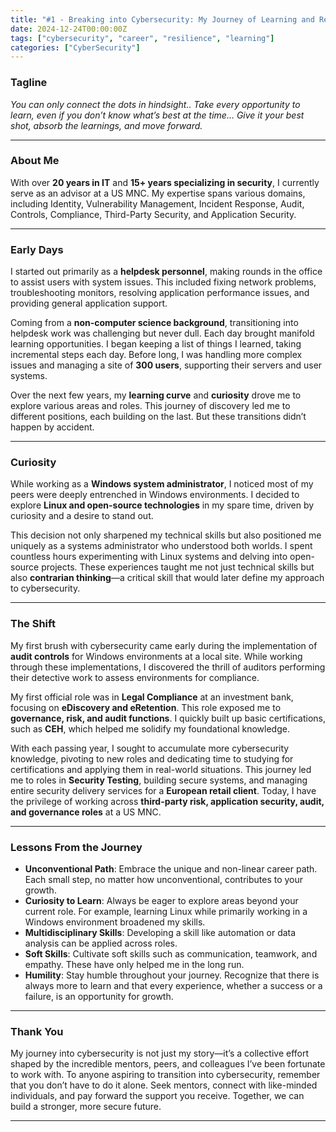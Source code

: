 ```yaml
---
title: "#1 - Breaking into Cybersecurity: My Journey of Learning and Resilience"
date: 2024-12-24T00:00:00Z
tags: ["cybersecurity", "career", "resilience", "learning"]
categories: ["CyberSecurity"]
---
```


### Tagline  
*You can only connect the dots in hindsight.. 
Take every opportunity to learn, even if you don’t know what’s best at the time… 
Give it your best shot, absorb the learnings, and move forward.*

---

### About Me  
With over **20 years in IT** and **15+ years specializing in security**, I currently serve as an advisor at a US MNC. My expertise spans various domains, including Identity, Vulnerability Management, Incident Response, Audit, Controls, Compliance, Third-Party Security, and Application Security.

---

### Early Days  
I started out primarily as a **helpdesk personnel**, making rounds in the office to assist users with system issues. This included fixing network problems, troubleshooting monitors, resolving application performance issues, and providing general application support.  

Coming from a **non-computer science background**, transitioning into helpdesk work was challenging but never dull. Each day brought manifold learning opportunities. I began keeping a list of things I learned, taking incremental steps each day. Before long, I was handling more complex issues and managing a site of **300 users**, supporting their servers and user systems.  

Over the next few years, my **learning curve** and **curiosity** drove me to explore various areas and roles. This journey of discovery led me to different positions, each building on the last. But these transitions didn’t happen by accident.  

---

### Curiosity  
While working as a **Windows system administrator**, I noticed most of my peers were deeply entrenched in Windows environments. I decided to explore **Linux and open-source technologies** in my spare time, driven by curiosity and a desire to stand out.  

This decision not only sharpened my technical skills but also positioned me uniquely as a systems administrator who understood both worlds. I spent countless hours experimenting with Linux systems and delving into open-source projects. These experiences taught me not just technical skills but also **contrarian thinking**—a critical skill that would later define my approach to cybersecurity.  

---

### The Shift  
My first brush with cybersecurity came early during the implementation of **audit controls** for Windows environments at a local site. While working through these implementations, I discovered the thrill of auditors performing their detective work to assess environments for compliance.  

My first official role was in **Legal Compliance** at an investment bank, focusing on **eDiscovery and eRetention**. This role exposed me to **governance, risk, and audit functions**. I quickly built up basic certifications, such as **CEH**, which helped me solidify my foundational knowledge.  

With each passing year, I sought to accumulate more cybersecurity knowledge, pivoting to new roles and dedicating time to studying for certifications and applying them in real-world situations. This journey led me to roles in **Security Testing**, building secure systems, and managing entire security delivery services for a **European retail client**. Today, I have the privilege of working across **third-party risk, application security, audit, and governance roles** at a US MNC.  

---

### Lessons From the Journey  

- **Unconventional Path**: Embrace the unique and non-linear career path. Each small step, no matter how unconventional, contributes to your growth.  
- **Curiosity to Learn**: Always be eager to explore areas beyond your current role. For example, learning Linux while primarily working in a Windows environment broadened my skills.  
- **Multidisciplinary Skills**: Developing a skill like automation or data analysis can be applied across roles.  
- **Soft Skills**: Cultivate soft skills such as communication, teamwork, and empathy. These have only helped me in the long run.  
- **Humility**: Stay humble throughout your journey. Recognize that there is always more to learn and that every experience, whether a success or a failure, is an opportunity for growth.  

---

### Thank You  
My journey into cybersecurity is not just my story—it’s a collective effort shaped by the incredible mentors, peers, and colleagues I’ve been fortunate to work with. To anyone aspiring to transition into cybersecurity, remember that you don’t have to do it alone. Seek mentors, connect with like-minded individuals, and pay forward the support you receive. Together, we can build a stronger, more secure future.

---
